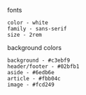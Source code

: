 fonts
```
color - white
family - sans-serif
size - 2rem
```
background colors
```
background - #c3ebf9
header/footer - #02bfb1
aside - #6edb6e
article - #fbb04c
image - #fcd249